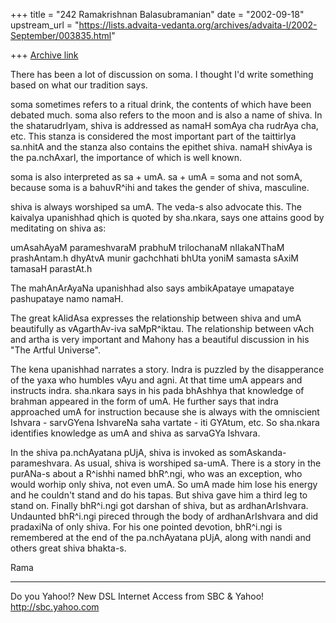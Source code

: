 +++
title = "242 Ramakrishnan Balasubramanian"
date = "2002-09-18"
upstream_url = "https://lists.advaita-vedanta.org/archives/advaita-l/2002-September/003835.html"

+++
[Archive link](https://lists.advaita-vedanta.org/archives/advaita-l/2002-September/003835.html)

There has been a lot of discussion on soma. I thought
I'd write something based on what our tradition says.

soma sometimes refers to a ritual drink, the contents
of which have been debated much. soma also refers to
the moon and is also a name of shiva. In the
shatarudrIyam, shiva is addressed as namaH somAya cha
rudrAya cha, etc. This stanza is considered the most
important part of the taittirIya sa.nhitA and the
stanza also contains the epithet shiva. namaH shivAya
is the pa.nchAxarI, the importance of which is well
known.

soma is also interpreted as sa + umA. sa + umA = soma
and not somA, because soma is a bahuvR^ihi and takes
the gender of shiva, masculine.

shiva is always worshiped sa umA. The veda-s also
advocate this. The kaivalya upanishhad qhich is quoted
by sha.nkara, says one attains good by meditating on
shiva as:

umAsahAyaM parameshvaraM prabhuM trilochanaM
nIlakaNThaM prashAntam.h
dhyAtvA munir gachchhati bhUta yoniM samasta sAxiM
tamasaH parastAt.h

The mahAnArAyaNa upanishhad also says ambikApataye
umapataye pashupataye namo namaH.

The great kAlidAsa expresses the relationship between
shiva and umA beautifully as vAgarthAv-iva
saMpR^iktau. The relationship between vAch and artha
is very important and Mahony has a beautiful
discussion in his "The Artful Universe".

The kena upanishhad narrates a story. Indra is puzzled
by the disapperance of the yaxa who humbles vAyu and
agni. At that time umA appears and instructs indra.
sha.nkara says in his pada bhAshhya that knowledge of
brahman appeared in the form of umA. He further says
that indra approached umA for instruction because she
is always with the omniscient Ishvara - sarvGYena
IshvareNa saha vartate - iti GYAtum, etc. So sha.nkara
identifies knowledge as umA and shiva as sarvaGYa
Ishvara.

In the shiva pa.nchAyatana pUjA, shiva is invoked as
somAskanda-parameshvara. As usual, shiva is  worshiped
sa-umA. There is a story in the purANa-s about a
R^ishhi named bhR^.ngi, who was an exception, who
would worhip only shiva, not even umA. So umA made him
lose his energy and he couldn't stand and do his
tapas. But shiva gave him a third leg to stand on.
Finally bhR^i.ngi got darshan of shiva, but as
ardhanArIshvara. Undaunted bhR^i.ngi pireced through
the body of ardhanArIshvara and did pradaxiNa of only
shiva. For his one pointed devotion, bhR^i.ngi is
remembered at the end of the pa.nchAyatana pUjA, along
with nandi and others great shiva bhakta-s.

Rama


__________________________________________________
Do you Yahoo!?
New DSL Internet Access from SBC & Yahoo!
http://sbc.yahoo.com

